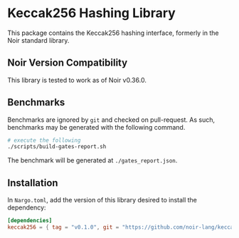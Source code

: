# Keccak256 Hashing Library

This package contains the Keccak256 hashing interface, formerly in the Noir standard library.

## Noir Version Compatibility

This library is tested to work as of Noir v0.36.0.

## Benchmarks

Benchmarks are ignored by `git` and checked on pull-request. As such, benchmarks may be generated
with the following command.

```bash
# execute the following
./scripts/build-gates-report.sh
```

The benchmark will be generated at `./gates_report.json`.

## Installation

In `Nargo.toml`, add the version of this library desired to install the dependency:

```toml
[dependencies]
keccak256 = { tag = "v0.1.0", git = "https://github.com/noir-lang/keccak256" }
```
